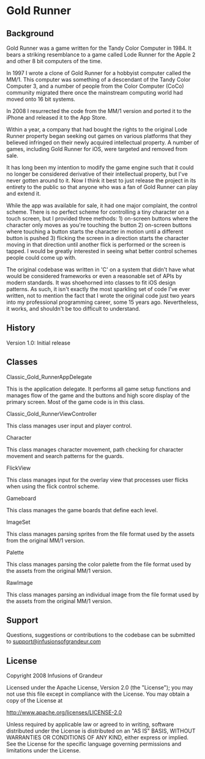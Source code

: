 # Gold Runner

## Background

Gold Runner was a game written for the Tandy Color Computer in 1984. It bears a striking resemblance to a game called Lode Runner for the Apple 2 and other 8 bit computers of the time.

In 1997 I wrote a clone of Gold Runner for a hobbyist computer called the MM/1. This computer was something of a descendant of the Tandy Color Computer 3, and a number of people from the Color Computer (CoCo) community migrated there once the mainstream computing world had moved onto 16 bit systems.

In 2008 I resurrected the code from the MM/1 version and ported it to the iPhone and released it to the App Store.

Within a year, a company that had bought the rights to the original Lode Runner property began seeking out games on various platforms that they believed infringed on their newly acquired intellectual property. A number of games, including Gold Runner for iOS, were targeted and removed from sale.

It has long been my intention to modify the game engine such that it could no longer be considered derivative of their intellectual property, but I've never gotten around to it. Now I think it best to just release the project in its entirety to the public so that anyone who was a fan of Gold Runner can play and extend it.

While the app was available for sale, it had one major complaint, the control scheme. There is no perfect scheme for controlling a tiny character on a touch screen, but I provided three methods: 1) on-screen buttons where the character only moves as you're touching the button 2) on-screen buttons where touching a button starts the character in motion until a different button is pushed 3) flicking the screen in a direction starts the character moving in that direction until another flick is performed or the screen is tapped. I would be greatly interested in seeing what better control schemes people could come up with.

The original codebase was written in 'C' on a system that didn't have what would be considered frameworks or even a reasonable set of APIs by modern standards. It was shoehorned into classes to fit iOS design patterns. As such, it isn't exactly the most sparkling set of code I've ever written, not to mention the fact that I wrote the original code just two years into my professional programming career, some 15 years ago. Nevertheless, it works, and shouldn't be too difficult to understand.

## History

Version 1.0:	Initial release

## Classes

Classic_Gold_RunnerAppDelegate

This is the application delegate. It performs all game setup functions and manages flow of the game and the buttons and high score display of the primary screen. Most of the game code is in this class.

Classic_Gold_RunnerViewController

This class manages user input and player control.

Character

This class manages character movement, path checking for character movement and search patterns for the guards.

FlickView

This class manages input for the overlay view that processes user flicks when using the flick control scheme.

Gameboard

This class manages the game boards that define each level.

ImageSet

This class manages parsing sprites from the file format used by the assets from the original MM/1 version.

Palette

This class manages parsing the color palette from the file format used by the assets from the original MM/1 version.

RawImage

This class manages parsing an individual image from the file format used by the assets from the original MM/1 version.

## Support

Questions, suggestions or contributions to the codebase can be submitted to support@infusionsofgrandeur.com

## License

Copyright 2008 Infusions of Grandeur

Licensed under the Apache License, Version 2.0 (the "License");
you may not use this file except in compliance with the License.
You may obtain a copy of the License at

http://www.apache.org/licenses/LICENSE-2.0

Unless required by applicable law or agreed to in writing, software
distributed under the License is distributed on an "AS IS" BASIS,
WITHOUT WARRANTIES OR CONDITIONS OF ANY KIND, either express or implied.
See the License for the specific language governing permissions and
limitations under the License.
